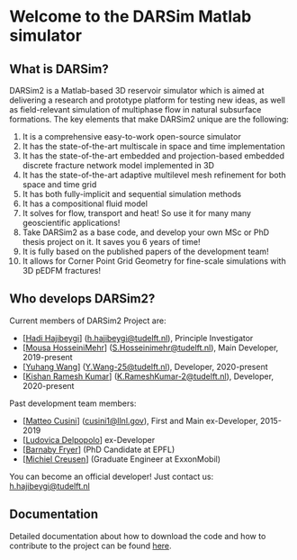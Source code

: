 # Welcome to the DARSim Matlab simulator

## What is DARSim?
DARSim2 is a Matlab-based 3D reservoir simulator which is aimed at delivering a research and prototype platform for testing new ideas, as well as field-relevant simulation of multiphase flow in natural subsurface formations. 
The key elements that make DARSim2 unique are the following:
1.  It is a comprehensive easy-to-work open-source simulator
2.  It has the state-of-the-art multiscale in space and time implementation
3.  It has the state-of-the-art embedded and projection-based embedded discrete fracture network model implemented in 3D
4.  It has the state-of-the-art adaptive multilevel mesh refinement for both space and time grid
5.  It has both fully-implicit and sequential simulation methods
6.  It has a compositional fluid model
7.  It solves for flow, transport and heat! So use it for many many geoscientific applications!
8.  Take DARSim2 as a base code, and develop your own MSc or PhD thesis project on it. It saves you 6 years of time!
9.  It is fully based on the published papers of the development team!
10. It allows for Corner Point Grid Geometry for fine-scale simulations with 3D pEDFM fractures!

## Who develops DARSim2?
Current members of DARSim2 Project are:
*  [[Hadi Hajibeygi](https://www.tudelft.nl/en/ceg/about-faculty/departments/geoscience-engineering/sections/reservoir-engineering/staff/academic-staff/dr-h-hadi-hajibeygi/)] (h.hajibeygi@tudelft.nl), Principle Investigator
*  [[Mousa HosseiniMehr](https://www.linkedin.com/in/mousa-hosseinimehr-414077b5/)] (S.Hosseinimehr@tudelft.nl), Main Developer, 2019-present
*  [[Yuhang Wang](https://www.linkedin.com/in/yuhang-wang-b72b8093/)] (Y.Wang-25@tudelft.nl),  Developer, 2020-present
* [[Kishan Ramesh Kumar](https://www.linkedin.com/in/kishan-ramesh-kumar-b27999a0/)] (K.RameshKumar-2@tudelft.nl),  Developer, 2020-present

Past development team members:
*  [[Matteo Cusini](https://www.linkedin.com/in/matteo-cusini-7654b7129/)] (cusini1@llnl.gov), First and Main ex-Developer, 2015-2019
*  [[Ludovica Delpopolo](https://www.linkedin.com/in/ludovica-delpopolo-carciopolo-a61213117/)] ex-Developer
*  [[Barnaby Fryer](https://www.linkedin.com/in/barnabyfryer/)] (PhD Candidate at EPFL)
*  [[Michiel Creusen](https://www.linkedin.com/in/michielcreusen/)] (Graduate Engineer at ExxonMobil)

You can become an official developer! Just contact us: h.hajibeygi@tudelft.nl

## Documentation

Detailed documentation about how to download the code and how to contribute to the project can be found [here](https://gitlab.com/darsim/src/wikis/home). 

